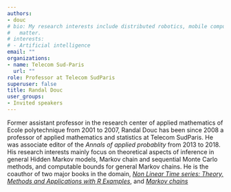 ```yaml
---
authors:
- douc
# bio: My research interests include distributed robotics, mobile computing and programmable
#   matter.
# interests:
# - Artificial intelligence
email: ""
organizations:
- name: Telecom Sud-Paris
  url: ""
role: Professor at Telecom SudParis
superuser: false
title: Randal Douc
user_groups:
- Invited speakers
---
```


Former assistant professor in the research center of applied mathematics of Ecole polytechnique from 2001 to 2007,
Randal Douc has been since 2008 a professor of applied mathematics and statistics at Telecom SudParis. He was associate editor of the *Annals of applied probablity* from 2013 to 2018.
His research interests mainly focus on theoretical aspects of inference in general Hidden Markov models, Markov chain and sequential Monte Carlo methods, and computable bounds for general Markov chains.
He is the coauthor of two major books in the domain, [*Non Linear Time series: Theory, Methods and Applications with R Examples*](https://www.researchgate.net/publication/258882417_Nonlinear_time_series_Theory_methods_and_applications_with_R_examples), and [*Markov chains*](https://www.springer.com/us/book/9783319977034)
